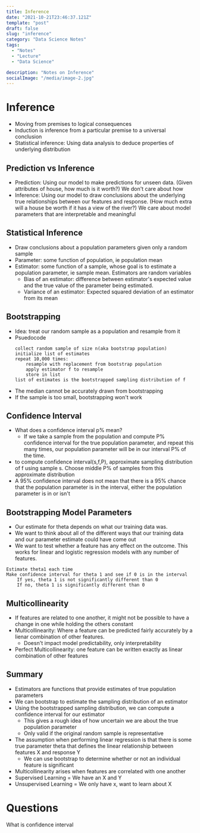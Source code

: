 ```yaml
---
title: Inference
date: "2021-10-21T23:46:37.121Z"
template: "post"
draft: false
slug: "inference"
category: "Data Science Notes"
tags:
  - "Notes"
  - "Lecture"
  - "Data Science"

description: "Notes on Inference"
socialImage: "/media/image-2.jpg"
---
```


# Inference
- Moving from premises to logical consequences
- Induction is inference from a particular premise to a universal conclusion
- Statistical inference: Using data analysis to deduce properties of underlying distribution

## Prediction vs Inference
- Prediction: Using our model to make predictions for unseen data. (Given attributes of house, how much is it worth?) We don't care about how
- Inference: Using our model to draw conclusions about the underlying true relationships between our features and response. (How much extra will a house be worth if it has a view of the river?) We care about model parameters that are interpretable and meaningful

## Statistical Inference
- Draw conclusions about a population parameters given only a random sample
- Parameter: some function of population, ie population mean
- Estimator: some function of a sample, whose goal is to estimate a population parameter, ie sample mean. Estimators are random variables
    - Bias of an estimator: difference between estimator's expected value and the true value of the parameter being estimated.
    - Variance of an estimator: Expected squared deviation of an estimator from its mean

## Bootstrapping
- Idea: treat our random sample as a population and resample from it
- Psuedocode
    ```
    collect random sample of size n(aka bootstrap population)
    initialize list of estimates
    repeat 10,000 times:
        resample with replacement from bootstrap population
        apply estimator f to resample
        store in list
    list of estimates is the bootstrapped sampling distribution of f
    ```
- The median cannot be accurately drawn from bootstrapping
- If the sample is too small, bootstrapping won't work

## Confidence Interval
- What does a confidence interval p% mean?
    - If we take a sample from the population and compute P% confidence interval for the true population parameter, and repeat this many times, our population parameter will be in our interval P% of the time.
- to compute confidence interval(s,f,P), approximate sampling distribution of f using sample s. Choose middle P% of samples from this approximate distribution
- A 95% confidence interval does not mean that there is a 95% chance that the population parameter is in the interval, either the population parameter is in or isn't

## Bootstrapping Model Parameters
- Our estimate for theta depends on what our training data was.
- We want to think about all of the different ways that our training data and our parameter estimate could have come out
- We want to test whether a feature has any effect on the outcome. This works for linear and logistic regression models with any number of features.
```
Estimate theta1 each time
Make confidence interval for theta 1 and see if 0 is in the interval
    If yes, theta 1 is not significantly different than 0
    If no, theta 1 is significantly different than 0
```

## Multicollinearity
- If features are related to one another, it might not be possible to have a change in one while holding the others constant
- Multicollinearity: Where a feature can be predicted fairly accurately by a lienar combination of other features.
    - Doesn't impact model predictability, only interpretability
- Perfect Multicollinearity: one feature can be written exactly as linear combination of other features

## Summary
- Estimators are functions that provide estimates of true population parameters
- We can bootstrap to estimate the sampling distribution of an estimator
- Using the bootstrapped sampling distribution, we can compute a confidence interval for our estimator
    - This gives a rough idea of how uncertain we are about the true population parameter
    - Only valid if the original random sample is representative
- The assumption when performing linear regression is that there is some true parameter theta that defines the linear relationship between features X and response Y
    - We can use bootstrap to determine whether or not an individual feature is significant
- Multicollinearity arises when features are correlated with one another 
- Supervised Learning = We have an X and Y
- Unsupervised Learning = We only have x, want to learn about X
# Questions
What is confidence interval


